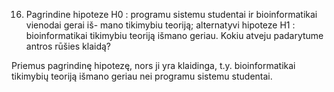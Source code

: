 16. Pagrindine hipoteze H0 : programu sistemu studentai ir bioinformatikai vienodai gerai iš-
mano tikimybiu teoriją; alternatyvi hipoteze H1 : bioinformatikai tikimybiu teoriją išmano geriau.
Kokiu atveju padarytume antros rūšies klaidą?

Priemus pagrindinę hipotezę, nors ji yra klaidinga, t.y. bioinformatikai tikimybių teoriją išmano geriau nei programu sistemu studentai.